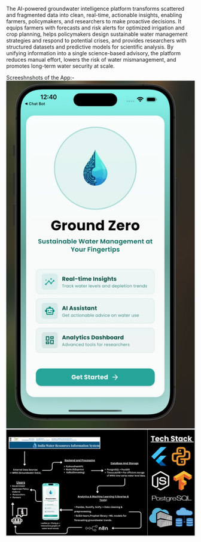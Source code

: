 The AI-powered groundwater intelligence platform transforms scattered and fragmented data into clean, real-time, actionable insights, enabling farmers, policymakers, and researchers to make proactive decisions. It equips farmers with forecasts and risk alerts for optimized irrigation and crop planning, helps policymakers design sustainable water management strategies and respond to potential crises, and provides researchers with structured datasets and predictive models for scientific analysis. By unifying information into a single science-based advisory, the platform reduces manual effort, lowers the risk of water mismanagement, and promotes long-term water security at scale.


Screeshnshots of the App:-
![App Screenshot](./assets/Screenshots%20of%20the%20App/App%20ss.jpg)
![Tech Stack](./assets/Screenshots%20of%20the%20App/Tech%20Stack.jpg)
